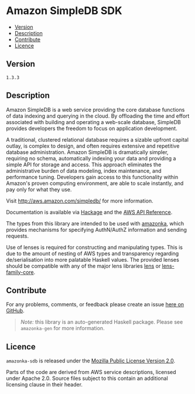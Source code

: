 # Amazon SimpleDB SDK

* [Version](#version)
* [Description](#description)
* [Contribute](#contribute)
* [Licence](#licence)


## Version

`1.3.3`


## Description

Amazon SimpleDB is a web service providing the core database functions
of data indexing and querying in the cloud. By offloading the time and
effort associated with building and operating a web-scale database,
SimpleDB provides developers the freedom to focus on application
development.

A traditional, clustered relational database requires a sizable upfront
capital outlay, is complex to design, and often requires extensive and
repetitive database administration. Amazon SimpleDB is dramatically
simpler, requiring no schema, automatically indexing your data and
providing a simple API for storage and access. This approach eliminates
the administrative burden of data modeling, index maintenance, and
performance tuning. Developers gain access to this functionality within
Amazon\'s proven computing environment, are able to scale instantly, and
pay only for what they use.

Visit <http://aws.amazon.com/simpledb/> for more information.

Documentation is available via [Hackage](http://hackage.haskell.org/package/amazonka-sdb)
and the [AWS API Reference](http://docs.aws.amazon.com/AmazonSimpleDB/latest/DeveloperGuide/SDB_API.html).

The types from this library are intended to be used with [amazonka](http://hackage.haskell.org/package/amazonka),
which provides mechanisms for specifying AuthN/AuthZ information and sending requests.

Use of lenses is required for constructing and manipulating types.
This is due to the amount of nesting of AWS types and transparency regarding
de/serialisation into more palatable Haskell values.
The provided lenses should be compatible with any of the major lens libraries
[lens](http://hackage.haskell.org/package/lens) or [lens-family-core](http://hackage.haskell.org/package/lens-family-core).

## Contribute

For any problems, comments, or feedback please create an issue [here on GitHub](https://github.com/brendanhay/amazonka/issues).

> _Note:_ this library is an auto-generated Haskell package. Please see `amazonka-gen` for more information.


## Licence

`amazonka-sdb` is released under the [Mozilla Public License Version 2.0](http://www.mozilla.org/MPL/).

Parts of the code are derived from AWS service descriptions, licensed under Apache 2.0.
Source files subject to this contain an additional licensing clause in their header.
